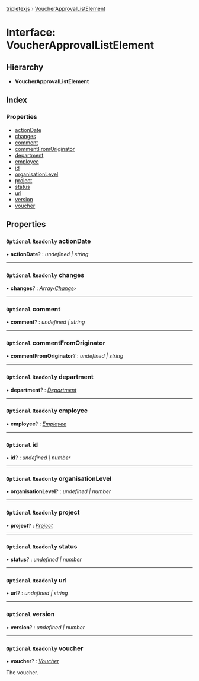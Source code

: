 [tripletexjs](../README.md) › [VoucherApprovalListElement](voucherapprovallistelement.md)

# Interface: VoucherApprovalListElement

## Hierarchy

* **VoucherApprovalListElement**

## Index

### Properties

* [actionDate](voucherapprovallistelement.md#optional-readonly-actiondate)
* [changes](voucherapprovallistelement.md#optional-readonly-changes)
* [comment](voucherapprovallistelement.md#optional-comment)
* [commentFromOriginator](voucherapprovallistelement.md#optional-commentfromoriginator)
* [department](voucherapprovallistelement.md#optional-readonly-department)
* [employee](voucherapprovallistelement.md#optional-readonly-employee)
* [id](voucherapprovallistelement.md#optional-id)
* [organisationLevel](voucherapprovallistelement.md#optional-readonly-organisationlevel)
* [project](voucherapprovallistelement.md#optional-readonly-project)
* [status](voucherapprovallistelement.md#optional-readonly-status)
* [url](voucherapprovallistelement.md#optional-readonly-url)
* [version](voucherapprovallistelement.md#optional-version)
* [voucher](voucherapprovallistelement.md#optional-readonly-voucher)

## Properties

### `Optional` `Readonly` actionDate

• **actionDate**? : *undefined | string*

___

### `Optional` `Readonly` changes

• **changes**? : *Array‹[Change](../modules/change.md)›*

___

### `Optional` comment

• **comment**? : *undefined | string*

___

### `Optional` commentFromOriginator

• **commentFromOriginator**? : *undefined | string*

___

### `Optional` `Readonly` department

• **department**? : *[Department](department.md)*

___

### `Optional` `Readonly` employee

• **employee**? : *[Employee](../modules/employee.md)*

___

### `Optional` id

• **id**? : *undefined | number*

___

### `Optional` `Readonly` organisationLevel

• **organisationLevel**? : *undefined | number*

___

### `Optional` `Readonly` project

• **project**? : *[Project](../modules/project.md)*

___

### `Optional` `Readonly` status

• **status**? : *undefined | number*

___

### `Optional` `Readonly` url

• **url**? : *undefined | string*

___

### `Optional` version

• **version**? : *undefined | number*

___

### `Optional` `Readonly` voucher

• **voucher**? : *[Voucher](voucher.md)*

The voucher.
